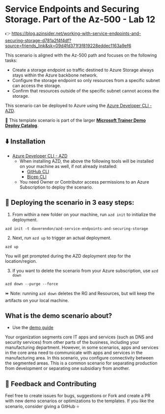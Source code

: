 # Service Endpoints and Securing Storage. Part of the Az-500 - Lab 12

👉 https://blog.azinsider.net/working-with-service-endpoints-and-securing-storage-d781a2f4f4df?source=friends_link&sk=09d4fd371f3f819228eddec1163a9ef6


This scenario is aligned with the Az-500 path and focuses on the following tasks:
 - Create a storage endpoint so traffic destined to Azure Storage always stays within the Azure backbone network.
 - Configure the storage endpoint so only resources from a specific subnet can access the storage.
 - Confirm that resources outside of the specific subnet cannot access the storage.

This scenario can be deployed to Azure using the [Azure Developer CLI - AZD](https://learn.microsoft.com/en-us/azure/developer/azure-developer-cli/overview). 

💪 This template scenario is part of the larger **[Microsoft Trainer Demo Deploy Catalog](https://aka.ms/trainer-demo-deploy)**.

## ⬇️ Installation
- [Azure Developer CLI - AZD](https://learn.microsoft.com/en-us/azure/developer/azure-developer-cli/install-azd)
    - When installing AZD, the above the following tools will be installed on your machine as well, if not already installed:
        - [GitHub CLI](https://cli.github.com)
        - [Bicep CLI](https://learn.microsoft.com/en-us/azure/azure-resource-manager/bicep/install)
    - You need Owner or Contributor access permissions to an Azure Subscription to  deploy the scenario.

## 🚀 Deploying the scenario in 3 easy steps:

1. From within a new folder on your machine, run `azd init` to initialize the deployment.
```
azd init -t daverendon/azd-service-endpoints-and-securing-storage
```
2. Next, run `azd up` to trigger an actual deployment.
```
azd up
```
You will get prompted during the AZD deployment step for the location/region.

3. If you want to delete the scenario from your Azure subscription, use `azd down`
```
azd down --purge --force
```

⏩ Note: running `azd down` deletes the RG and Resources, but will keep the artifacts on your local machine.

## What is the demo scenario about?

- Use the [demo guide](https://github.com/daverendon/azd-service-endpoints-and-securing-storage/blob/main/demoguide/demoguide.md)

Your organization segments core IT apps and services (such as DNS and security services) from other parts of the business, including your manufacturing department. However, in some scenarios, apps and services in the core area need to communicate with apps and services in the manufacturing area. In this scenario, you configure connectivity between the segmented areas. This is a common scenario for separating production from development or separating one subsidiary from another.


## 💭 Feedback and Contributing
Feel free to create issues for bugs, suggestions or Fork and create a PR with new demo scenarios or optimizations to the templates. 
If you like the scenario, consider giving a GitHub ⭐
 

